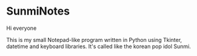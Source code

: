 # SunmiNotes
Hi everyone

This is my small Notepad-like program written in Python using Tkinter, datetime and keyboard libraries. It's called like the korean pop idol Sunmi.
